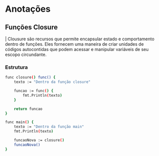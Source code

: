 # Anotações

## Funções Closure 

| Clousure são recursos que permite encapsular estado e comportamento dentro de funções. Eles fornecem uma maneira de criar unidades de códigos autocontidas que podem acessar e manipular variáveis de seu escopo circundante. 

### Estrutura

```bash
func closure() func() {
	texto := "Dentro da função closure"

	funcao := func() {
		fmt.Println(texto)
	}

	return funcao
}

func main() {
	texto := "Dentro da função main"
	fmt.Println(texto)

	funcaoNova := closure()
	funcaoNova()
}
```